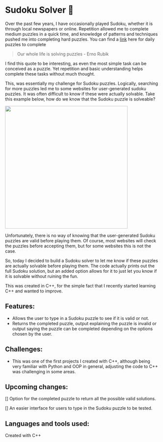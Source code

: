 # Sudoku Solver 🧩

Over the past few years, I have occasionally played Sudoku, whether it is through local newspapers or online. Repetition allowed me to complete medium puzzles in a quick time, and knowledge of patterns and techniques pushed me into completing hard puzzles. You can find a [link](https://www.nytimes.com/puzzles/sudoku/easy) here for daily puzzles to complete

> Our whole life is solving puzzles - Erno Rubik

I find this quote to be interesting, as even the most simple task can be conceived as a puzzle. Yet repetition and basic understanding helps complete these tasks without much thought.

This, was essentially my challenge for Sudoku puzzles. Logically, searching for more puzzles led me to some websites for user-generated sudoku puzzles. It was often difficult to know if these were actually solvable.
Take this example below, how do we know that the Sudoku puzzle is solveable?


<img src="https://user-images.githubusercontent.com/59411811/143574982-8458f39c-4582-438e-9653-b3b1fb0af3db.png" width="400" height="400">

Unfortunately, there is no way of knowing that the user-generated Sudoku puzzles are valid before playing them. Of course, most websites will check the puzzles before accepting them, but for some websites this is not the case.

So, today I decided to build a Sudoku solver to let me know if these puzzles are actually solvable before playing them. The code actually prints out the full Sudoku solution, but an added option allows for it to just let you know if it is solvable without ruining the fun. 

This was created in C++, for the simple fact that I recently started learning C++ and wanted to improve. 

## Features:
- Allows the user to type in a Sudoku puzzle to see if it is valid or not.
- Returns the completed puzzle, output explaining the puzzle is invalid or output saying the puzzle can be completed depending on the options chosen by the user.

## Challenges:
- This was one of the first projects I created with C++, although being very familiar with Python and OOP in general, adjusting the code to C++ was challenging in some areas.

## Upcoming changes:
[] Option for the completed puzzle to return all the possible valid solutions.

[] An easier interface for users to type in the Sudoku puzzle to be tested.

## Languages and tools used:
Created with C++

